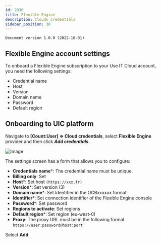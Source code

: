 ```yaml
---
id: 2030
title: Flexible Engine
description: Clouds Credentials
sidebar_position: 30
---
```


```
Document version 1.0.0 (2022-10-01)
```


## Flexible Engine account settings
To onboard a Flexible Engine subscription to your Use IT Cloud account, you need the following settings: 
- Credential name
- Host
- Version
- Domain name
- Password
- Default region

## Onboarding to UIC platform
Navigate to **[Count:User] => Cloud credentials**, select **Flexible Engine** provider and then click ***Add credentials***.

![Image](/img_en/img_UIC_Provider_Cred_Settings/fleximage010.png#bordered)

The settings screen has a form that allows you to configure:

- **Credentials name***: The credential name must be unique.
- **Billing only**: Set
- **Host***: Set host ```(https://xxx.fr)```
- **Version***: Set version (3)
- **Domain name***: Set Identifier in the OCBxxxxxx format
- **Identifier***: Set connection identifier of the Flexible Engine console
- **Password***: Set password
- **Regions to activate**: Set regions
- **Default region***: Set region (eu-west-0)
- **Proxy**: The proxy URL must be in the following format ```https://user:password@host:port```


Select **Add**.
